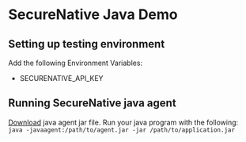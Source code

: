 # SecureNative Java Demo

## Setting up testing environment
Add the following Environment Variables:
* SECURENATIVE_API_KEY

## Running SecureNative java agent
[Download](https://mvnrepository.com/artifact/com.securenative) java agent jar file. Run your java program with the following:  
`java -javaagent:/path/to/agent.jar -jar /path/to/application.jar`  
